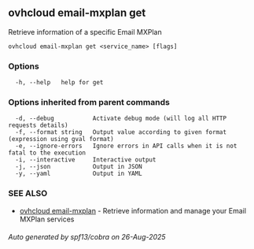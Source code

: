 ## ovhcloud email-mxplan get

Retrieve information of a specific Email MXPlan

```
ovhcloud email-mxplan get <service_name> [flags]
```

### Options

```
  -h, --help   help for get
```

### Options inherited from parent commands

```
  -d, --debug           Activate debug mode (will log all HTTP requests details)
  -f, --format string   Output value according to given format (expression using gval format)
  -e, --ignore-errors   Ignore errors in API calls when it is not fatal to the execution
  -i, --interactive     Interactive output
  -j, --json            Output in JSON
  -y, --yaml            Output in YAML
```

### SEE ALSO

* [ovhcloud email-mxplan](ovhcloud_email-mxplan.md)	 - Retrieve information and manage your Email MXPlan services

###### Auto generated by spf13/cobra on 26-Aug-2025
